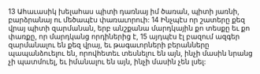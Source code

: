 13 Ահաւասիկ խելահաս պիտի դառնայ իմ ծառան,
պիտի յառնի, բարձրանայ ու մեծապէս փառաւորուի:
14 Ինչպէս որ շատերը քեզ վրայ պիտի զարմանան,
երբ անշքանա մարդկային քո տեսքը եւ քո փառքը, որ մարդկանց որդիներից է,
15 այդպէս էլ բազում ազգեր զարմանալու են քեզ վրայ,
եւ թագաւորների բերանները պապանձուելու են,
որովհետեւ տեսնելու են այն,
ինչի մասին նրանց չի պատմուել,
եւ իմանալու են այն,
ինչի մասին չեն լսել:
